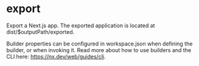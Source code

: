 # export

Export a Next.js app. The exported application is located at dist/\$outputPath/exported.

Builder properties can be configured in workspace.json when defining the builder, or when invoking it.
Read more about how to use builders and the CLI here: https://nx.dev/web/guides/cli.
